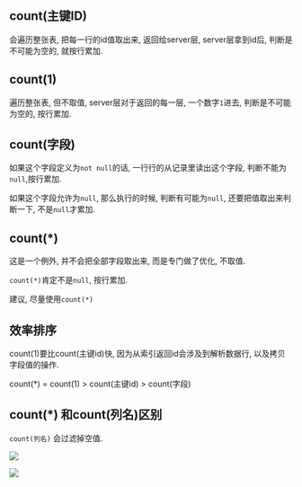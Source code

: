 ## count(主键ID)

会遍历整张表, 把每一行的id值取出来, 返回给server层, server层拿到id后, 判断是不可能为空的, 就按行累加.

## count(1)

遍历整张表, 但不取值, server层对于返回的每一层, 一个数字`1`进去, 判断是不可能为空的, 按行累加.

## count(字段)

如果这个字段定义为`not null`的话, 一行行的从记录里读出这个字段, 判断不能为`null`,按行累加.

如果这个字段允许为`null`, 那么执行的时候, 判断有可能为`null`, 还要把值取出来判断一下, 不是`null`才累加.

## count(*)

这是一个例外, 并不会把全部字段取出来, 而是专门做了优化, 不取值.

`count(*)`肯定不是`null`, 按行累加.

建议, 尽量使用`count(*)`

## 效率排序

count(1)要比count(主键id)快, 因为从索引返回id会涉及到解析数据行, 以及拷贝字段值的操作.

count(*) = count(1) > count(主键id) > count(字段)



## count(*) 和count(列名)区别

`count(列名)` 会过滤掉空值.

![](https://ws1.sinaimg.cn/large/006tNc79ly1fz5042107kj30f908oq33.jpg)

![](https://ws2.sinaimg.cn/large/006tNc79ly1fz503tu1czj30io0acjrj.jpg)













